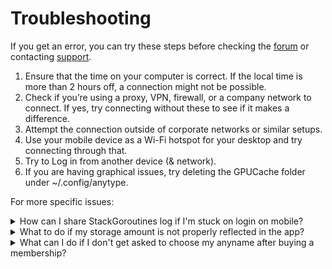 # Troubleshooting

If you get an error, you can try these steps before checking the [forum](https://community.anytype.io/) or contacting [support](mailto:support@anytype.io).

1. Ensure that the time on your computer is correct. If the local time is more than 2 hours off, a connection might not be possible.
2. Check if you’re using a proxy, VPN, firewall, or a company network to connect. If yes, try connecting without these to see if it makes a difference.
3. Attempt the connection outside of corporate networks or similar setups.
4. Use your mobile device as a Wi-Fi hotspot for your desktop and try connecting through that.
5. Try to Log in from another device (& network).
6. If you are having graphical issues, try deleting the GPUCache folder under \~/.config/anytype.

For more specific issues:

<details>

<summary>How can I share StackGoroutines log if I'm stuck on login on mobile?</summary>

1. If a hang occurs at StartAccount, you can [tap on Enter My Vault 5 times](https://drive.google.com/file/d/1V4muGfFDNDb98ZVp213-YmbnVv3Vx_tX/view?usp=drive_link).
2. The Rpc.Debug.StackGoroutines command will return a log file.
3. You can share it using any convenient method.

</details>

<details>

<summary>What to do if my storage amount is not properly reflected in the app?</summary>

Navigate to `Debug > Reconcile` in the top menu bar, and restart the app.

</details>

<details>

<summary>What can I do if I don't get asked to choose my anyname after buying a membership?</summary>

Please either type [anytype://main/membership](anytype://main/membership) in your browser or inside Anytype global search, and restart the app.

</details>
